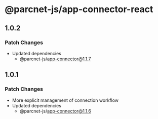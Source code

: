 # @parcnet-js/app-connector-react

## 1.0.2

### Patch Changes

- Updated dependencies
  - @parcnet-js/app-connector@1.1.7

## 1.0.1

### Patch Changes

- More explicit management of connection workflow
- Updated dependencies
  - @parcnet-js/app-connector@1.1.6
